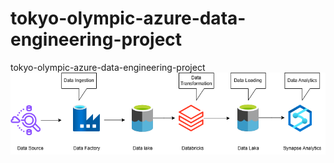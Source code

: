 # tokyo-olympic-azure-data-engineering-project
tokyo-olympic-azure-data-engineering-project
![Workflow Diagram](https://raw.githubusercontent.com/TuanMinhajSeedin/Olympic_Data_Analysis/main/Workflow%20Diagram.drawio.png)
